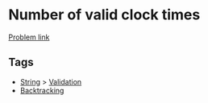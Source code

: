 # Number of valid clock times

[Problem link](https://leetcode.com/problems/number-of-valid-clock-times/)

## Tags

* [String](/README.md#String) > [Validation](/README.md#String-Validation)
* [Backtracking](/README.md#Backtracking)

